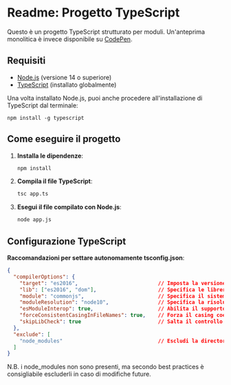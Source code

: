 # Readme: Progetto TypeScript

Questo è un progetto TypeScript strutturato per moduli. Un'anteprima monolitica è invece disponibile su [CodePen](https://codepen.io/CodeLegionary/pen/KwKVoWZ).

## Requisiti

- [Node.js](https://nodejs.org/) (versione 14 o superiore)
- [TypeScript](https://www.typescriptlang.org/) (installato globalmente)

Una volta installato Node.js, puoi anche procedere all'installazione di TypeScript dal terminale:
   ```
   npm install -g typescript
   ```

## Come eseguire il progetto

1. **Installa le dipendenze**:
   ```sh
   npm install
   ```

2. **Compila il file TypeScript**:
   ```sh
   tsc app.ts
   ```

3. **Esegui il file compilato con Node.js**:
   ```sh
   node app.js
   ```

## Configurazione TypeScript

**Raccomandazioni per settare autonomamente tsconfig.json**:

```json
{
  "compilerOptions": {
    "target": "es2016",                          // Imposta la versione del linguaggio JavaScript per il codice emesso
    "lib": ["es2016", "dom"],                    // Specifica le librerie da includere nel processo di compilazione
    "module": "commonjs",                        // Specifica il sistema di modulo
    "moduleResolution": "node10",                // Specifica la risoluzione del modulo
    "esModuleInterop": true,                     // Abilita il supporto per la compatibilità con i moduli ES6
    "forceConsistentCasingInFileNames": true,    // Forza il casing coerente dei nomi di file
    "skipLibCheck": true                         // Salta il controllo delle librerie per migliorare i tempi di compilazione
  },
  "exclude": [
    "node_modules"                               // Escludi la directory node_modules
  ]
}
```

N.B. i node_modules non sono presenti, ma secondo best practices è consigliabile escluderli in caso di modifiche future.